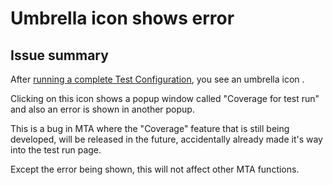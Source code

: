 # Umbrella icon shows error

## Issue summary

After [running a complete Test Configuration](../../test-configuration#execute-a-test-configuration), you see an umbrella icon <i class="fal fa-umbrella"></i>.

Clicking on this icon shows a popup window called "Coverage for test run" and also an error is shown in another popup.

This is a bug in MTA where the "Coverage" feature that is still being developed, will be released in the future, accidentally already made it's way into the test run page. 

Except the error being shown, this will not affect other MTA functions.